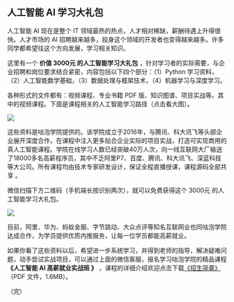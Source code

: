 ## 人工智能 AI 学习大礼包

人工智能 AI 现在是整个 IT 领域最热的热点，人才相对稀缺，薪酬待遇上升得很快。人才市场的 AI 招聘越来越多，投身这个领域的开发者也变得越来越多。许多同学都希望往这个方向发展，学习相关知识。

这里有一个 **价值 3000元 的人工智能学习大礼包** ，针对学习者的实际需要，与企业招聘和岗位要求结合紧密，内容包括以下四个部分：（1）Python 学习资料，（2）人工智能数学基础，（3）数据处理与框架技术，（4）机器学习与深度学习。

各种形式的文件都有：视频课程、专业书籍 PDF 版、知识图谱、项目实战等。其中的视频课程。下面是课程相关的人工智能学习路径（点击看大图）。

[![](https://www.wangbase.com/blogimg/asset/201912/bg2019121212.jpg)](https://www.wangbase.com/blogimg/asset/201912/bg2019121211.jpg)

这些资料是咕泡学院提供的。该学院成立于2016年，与腾讯、科大讯飞等头部企业展开深度合作，在课程中注入更多贴合企业实际的项目实战，打造可实现商用的真人工智能课程。学院在线学习人数已经突破40万人次，向一线互联网大厂输送了18000多名高薪程序员，其中不乏阿里P7、百度、腾讯、科大讯飞、深蓝科技等大公司。所有课程均由技术专家研发设计，保证全程直播授课，课程源码全部共享 。

微信扫描下方二维码（手机端长按识别两次），就可以免费获得这个 3000元 的人工智能学习大礼包。

![](https://www.wangbase.com/blogimg/asset/202001/bg2020010413.jpg)

目前，阿里、华为、蚂蚁金服、字节跳动、大众点评等知名互联网业也同咕泡学院达成合作，为学员提供优质内推服务，让每一位学员都能高薪就业。

如果你看了这些资料以后，希望进一步系统学习，并得到老师的指导，解决疑难问题，动手尝试实战项目，可以通过上面的微信客服，报名学习咕泡学院的精品课程 **《人工智能 AI 高薪就业实战班 》** ，课程的详细介绍欢迎点击下载[《招生简章》](https://beekka.com/downloads/ai-course-20200106.pdf)（PDF 文件，1.6MB）。

（完）




